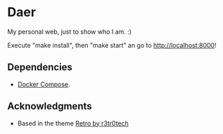 # Daer

My personal web, just to show who I am. :)

Execute "make install", then "make start" an go to [http://localhost:8000](http://localhost:8000)!

## Dependencies

- [Docker Compose](https://docs.docker.com/compose/install/).

## Acknowledgments

- Based in the theme [Retro by r3tr0tech](https://themeforest.net/item/retro-one-page-resumeportfolio-template/26328816)
